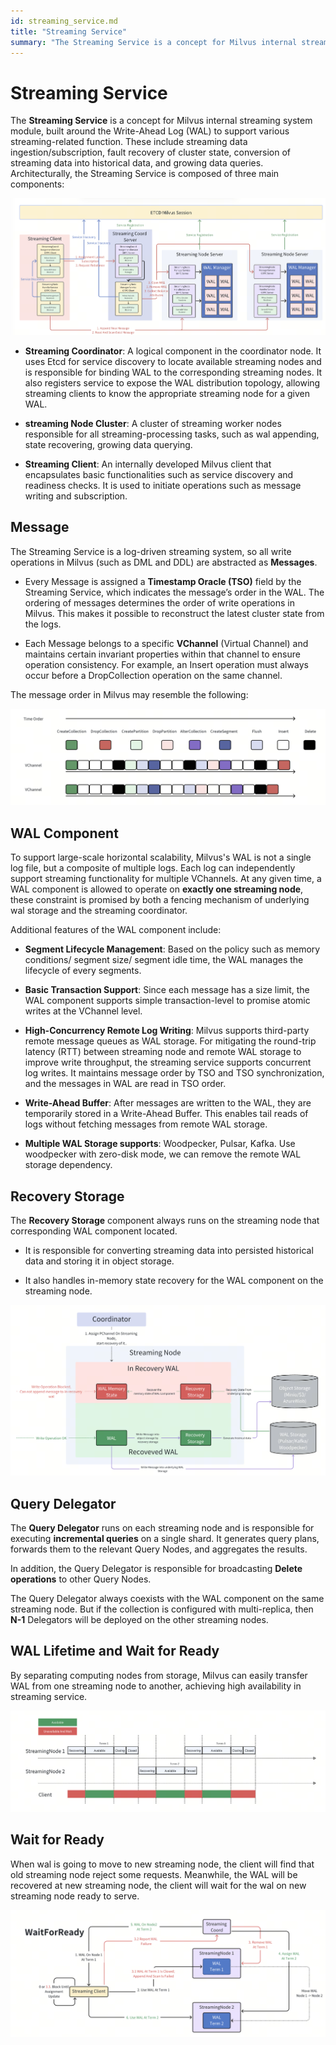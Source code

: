 ```yaml
---
id: streaming_service.md
title: "Streaming Service"
summary: "The Streaming Service is a concept for Milvus internal streaming system module, built around the Write-Ahead Log (WAL) to support various streaming-related function."
---
```


# Streaming Service

The **Streaming Service** is a concept for Milvus internal streaming system module, built around the Write-Ahead Log (WAL) to support various streaming-related function. These include streaming data ingestion/subscription, fault recovery of cluster state, conversion of streaming data into historical data, and growing data queries. Architecturally, the Streaming Service is composed of three main components:

![Streaming Distributed Arc](../../../../assets/streaming_distributed_arch.png "Streaming Service Architecture")

- **Streaming Coordinator**: A logical component in the coordinator node. It uses Etcd for service discovery to locate available streaming nodes and is responsible for binding WAL to the corresponding streaming nodes. It also registers service to expose the WAL distribution topology, allowing streaming clients to know the appropriate streaming node for a given WAL.

- **streaming Node Cluster**: A cluster of streaming worker nodes responsible for all streaming-processing tasks, such as wal appending, state recovering, growing data querying.

- **Streaming Client**: An internally developed Milvus client that encapsulates basic functionalities such as service discovery and readiness checks. It is used to initiate operations such as message writing and subscription.

## Message

The Streaming Service is a log-driven streaming system, so all write operations in Milvus (such as DML and DDL) are abstracted as **Messages**.

* Every Message is assigned a **Timestamp Oracle (TSO)** field by the Streaming Service, which indicates the message’s order in the WAL. The ordering of messages determines the order of write operations in Milvus. This makes it possible to reconstruct the latest cluster state from the logs.

* Each Message belongs to a specific **VChannel** (Virtual Channel) and maintains certain invariant properties within that channel to ensure operation consistency. For example, an Insert operation must always occur before a DropCollection operation on the same channel.

The message order in Milvus may resemble the following:

![Message Order](../../../../assets/message_order.png "Message order")

## WAL Component

To support large-scale horizontal scalability, Milvus's WAL is not a single log file, but a composite of multiple logs. Each log can independently support streaming functionality for multiple VChannels. At any given time, a WAL component is allowed to operate on **exactly one streaming node**, these constraint is promised by both a fencing mechanism of underlying wal storage and the streaming coordinator.

Additional features of the WAL component include:

- **Segment Lifecycle Management**: Based on the policy such as memory conditions/ segment size/ segment idle time, the WAL manages the lifecycle of every segments.

- **Basic Transaction Support**: Since each message has a size limit, the WAL component supports simple transaction-level to promise atomic writes at the VChannel level.

- **High-Concurrency Remote Log Writing**: Milvus supports third-party remote message queues as WAL storage. For mitigating the round-trip latency (RTT) between streaming node and remote WAL storage to improve write throughput, the streaming service supports concurrent log writes. It maintains message order by TSO and TSO synchronization, and the messages in WAL are read in TSO order.

- **Write-Ahead Buffer**: After messages are written to the WAL, they are temporarily stored in a Write-Ahead Buffer. This enables tail reads of logs without fetching messages from remote WAL storage.

- **Multiple WAL Storage supports**: Woodpecker, Pulsar, Kafka. Use woodpecker with zero-disk mode, we can remove the remote WAL storage dependency.

## Recovery Storage

The **Recovery Storage** component always runs on the streaming node that corresponding WAL component located.

- It is responsible for converting streaming data into persisted historical data and storing it in object storage.

- It also handles in-memory state recovery for the WAL component on the streaming node.

![Recovery Storage](../../../../assets/recovery_storage.png "Recovery Storage")

## Query Delegator

The **Query Delegator** runs on each streaming node and is responsible for executing **incremental queries** on a single shard. It generates query plans, forwards them to the relevant Query Nodes, and aggregates the results.

In addition, the Query Delegator is responsible for broadcasting **Delete operations** to other Query Nodes.

The Query Delegator always coexists with the WAL component on the same streaming node. But if the collection is configured with multi-replica, then **N-1** Delegators will be deployed on the other streaming nodes.

## WAL Lifetime and Wait for Ready

By separating computing nodes from storage, Milvus can easily transfer WAL from one streaming node to another, achieving high availability in streaming service.

![wal lifetime](../../../../assets/wal_lifetime.png "wal lifetime")

## Wait for Ready

When wal is going to move to new streaming node, the client will find that old streaming node reject some requests. Meanwhile, the WAL will be recovered at new streaming node, the client will wait for the wal on new streaming node ready to serve.

![wait for ready](../../../../assets/streaming_wait_for_ready.png "wait for ready")
